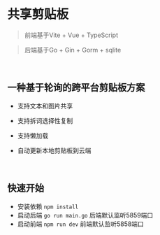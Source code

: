 # 共享剪贴板

> 前端基于Vite + Vue + TypeScript

> 后端基于Go + Gin + Gorm + sqlite

  <br/>

## 一种基于轮询的跨平台剪贴板方案
- 支持文本和图片共享
- 支持拆词选择性复制
- 支持懒加载
- 自动更新本地剪贴板到云端

  <br/>
## 快速开始
- 安装依赖 `npm install`
- 启动后端 `go run main.go` 后端默认监听5859端口
- 启动前端 `npm run dev` 前端默认监听5858端口
